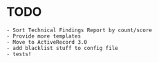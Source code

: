 TODO
===
	- Sort Technical Findings Report by count/score
	- Provide more templates
	- Move to ActiveRecord 3.0
	- add blacklist stuff to config file
	- tests!